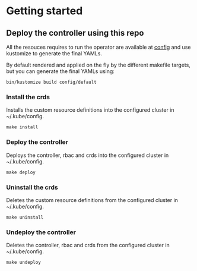 # Getting started

## Deploy the controller using this repo

All the resouces requires to run the operator are available at [config](config/default)
and use kustomize to generate the final YAMLs.

By default rendered and applied on the fly by the different makefile targets,
but you can generate the final YAMLs using:

```
bin/kustomize build config/default
```

### Install the crds

Installs the custom resource definitions into the configured cluster in ~/.kube/config.

```
make install
```

### Deploy the controller

Deploys the controller, rbac and crds into the configured cluster in ~/.kube/config.

```
make deploy
```

### Uninstall the crds

Deletes the custom resource definitions from the configured cluster in ~/.kube/config.

```
make uninstall
```

### Undeploy the controller

Deletes the controller, rbac and crds from the configured cluster in ~/.kube/config.

```
make undeploy
```